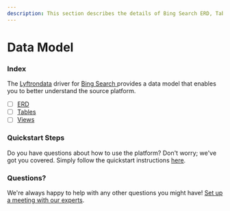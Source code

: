 ```yaml
---
description: This section describes the details of Bing Search ERD, Tables, and Views.
---
```


# Data Model

### Index

The  [Lyftrondata](https://www.lyftrondata.com/) driver for [Bing Search](https://www.lyftrondata.com/integration/bing-search/)[ ](https://www.lyftrondata.com/integration/bing-search/)provides a data model that enables you to better understand the source platform.

* [ ] [ERD](../../../marketing-analytics/bing-search/data-model/erd.md)
* [ ] [Tables](../../../marketing-analytics/bing-search/data-model/tables.md)
* [ ] [Views](../../../marketing-analytics/bing-search/data-model/views.md)

### Quickstart Steps

Do you have questions about how to use the platform? Don't worry; we've got you covered. Simply follow the quickstart instructions [here](../../../../quickstart-steps.md).

### Questions? <a href="#questions" id="questions"></a>

We're always happy to help with any other questions you might have! [Set up a meeting with our experts](https://www.lyftrondata.com/book-a-meeting/).

